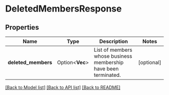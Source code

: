 # DeletedMembersResponse

## Properties

Name | Type | Description | Notes
------------ | ------------- | ------------- | -------------
**deleted_members** | Option<**Vec<String>**> | List of members whose business membership have been terminated. | [optional]

[[Back to Model list]](../README.md#documentation-for-models) [[Back to API list]](../README.md#documentation-for-api-endpoints) [[Back to README]](../README.md)


